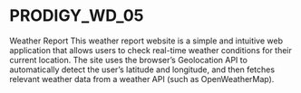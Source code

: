 # PRODIGY_WD_05
Weather Report
This weather report website is a simple and intuitive web application that allows users to check real-time weather conditions for their current location. The site uses the browser’s Geolocation API to automatically detect the user’s latitude and longitude, and then fetches relevant weather data from a weather API (such as OpenWeatherMap).
